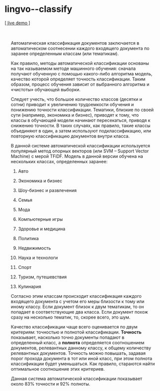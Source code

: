 # lingvo--classify

<a target="_blank" href="http://cls.apphb.com/index.html">[ live demo ]</a>

<div style="padding: 20px">
                        <p>
                        Автоматическая классификация документов заключается в автоматическом соотнесении каждого входящего документа 
						по заранее определенным классам (или тематикам).
                        </p>
                        <p>
                        Как правило, методы автоматической классификации основаны на так называемом методе машинного обучения: 
						сначала получают обученную с помощью какого-либо алгоритма модель, качество которой определяет точность 
						классификации. Таким образом, процесс обучения зависит от выбранного алгоритма и «чистоты» обучающей выборки.
                        </p>
                        <p>
                        Следует учесть, что большое количество классов (десятки и сотни) приводит к увеличению трудоемкости обучения и 
						понижению точности классификации. Тематики, близкие по своей сути (например, экономика и бизнес), 
						приводят к тому, что классы в обучающей модели начинают пересекаться, приводя к снижению точности. 
						В таких случаях, как правило, такие классы объединяют в один, а затем используют подклассификацию,
						или повторную классификацию документов внутри класса.
                        </p>
                        <p>
                        В данной системе автоматической классификации используется популярный метод опорных векторов (или SVM – Support Vector Machine) с мерой TFiDF.  Модель в данной версии обучена на нескольких классах, определенных заранее:
                        <ol>
                            <li><p>Авто</p></li>
                            <li><p>Экономика и бизнес</p></li>
                            <li><p>Шоу-бизнес и развлечения</p></li>
                            <li><p>Семья</p></li>
                            <li><p>Мода</p></li>
                            <li><p>Компьютерные игры</p></li>
                            <li><p>Здоровье и медицина</p></li>
                            <li><p>Политика</p></li>
                            <li><p>Недвижимость</p></li>
                            <li><p>Наука и технологи</p></li>
                            <li><p>Спорт</p></li>
                            <li><p>Туризм, путешевствия</p></li>
                            <li><p>Кулинария</p></li>
                        </ol>
						</p>
                        <p> 
			  Согласно этим классам происходит классификация каждого входящего документа с учетом его меры близости 
			  к тому или иному классу. Если документ близок к двум тематикам, то он попадает в соответствующие два класса. 
			  Если документ похож сразу на несколько тематик, то, скорее всего, это шум.
                        </p>
                        <p>
                          Качество классификации чаще всего оценивается по двум критериям: точностью и полнотой классификации. 
			  <b>Точность</b> показывает, насколько точно документы попадают в определенный класс, 
			  а <b>полнота</b> определяется соотношением документов, релевантных данному классу, 
			  к общему количеству релевантных документов. Точность можно повышать, задавая порог прохода документа 
			  в тот или иной класс, при этом полнота классификации будет уменьшаться. Как правило, 
			  стараются найти оптимальное соотношение этих критериев.
                        </p>
                        <p>
                        Данная система автоматической классификации показывает около 83% точности и 92% полноты.
                        </p>
                        <br/>
                    </div>
